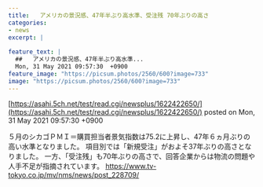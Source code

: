 ```yaml
---
title:   アメリカの景況感、47年半ぶり高水準、受注残 70年ぶりの高さ  
categories:
- news
excerpt: |
  
feature_text: |
  ##   アメリカの景況感、47年半ぶり高水準...
  Mon, 31 May 2021 09:57:30  +0900
feature_image: "https://picsum.photos/2560/600?image=733"
image: "https://picsum.photos/2560/600?image=733"
---
```


[https://asahi.5ch.net/test/read.cgi/newsplus/1622422650/](https://asahi.5ch.net/test/read.cgi/newsplus/1622422650/)
posted on Mon, 31 May 2021 09:57:30  +0900

<!--more-->

５月のシカゴＰＭＩ＝購買担当者景気指数は75.2に上昇し、47年６ヵ月ぶりの高い水準となりました。 項目別では「新規受注」がおよそ37年ぶりの高さとなりました。 一方、「受注残」も70年ぶりの高さで、回答企業からは物流の問題や人手不足が指摘されています。 https://www.tv-tokyo.co.jp/mv/nms/news/post_228709/
